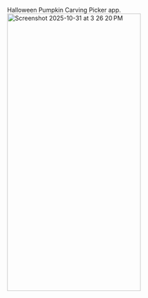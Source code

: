 Halloween Pumpkin Carving Picker app.
<img width="310" height="645" alt="Screenshot 2025-10-31 at 3 26 20 PM" src="https://github.com/user-attachments/assets/85f4510d-71ef-4732-bef1-fb35202505fc" />
